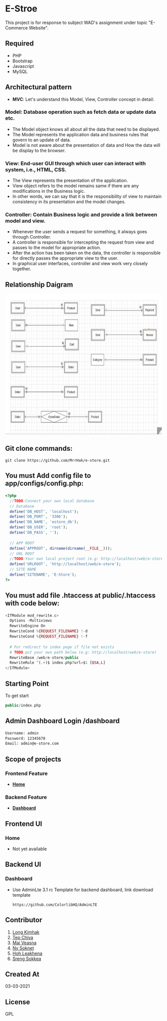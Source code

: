 # E-Stroe

This project is for response to subject WAD's assignment under topic "E-Commerce Website".

## Required
- PHP
- Bootstrap
- Javascript
- MySQL

## Architectural pattern
- **MVC**: Let's understand this Model, View, Controller concept in detail:

### Model: Database operation such as fetch data or update data etc.
- The Model object knows all about all the data that need to be displayed.
- The Model represents the application data and business rules that govern to an update of data.
- Model is not aware about the presentation of data and How the data will be display to the browser.
### View: End-user GUI through which user can interact with system, i.e., HTML, CSS.
- The View represents the presentation of the application.
- View object refers to the model remains same if there are any modifications in the Business logic.
- In other words, we can say that it is the responsibility of view to maintain consistency in its presentation and the model changes.
### Controller: Contain Business logic and provide a link between model and view.
- Whenever the user sends a request for something, it always goes through Controller.
- A controller is responsible for intercepting the request from view and passes to the model for appropriate action.
- After the action has been taken on the data, the controller is responsible for directly passes the appropriate view to the user.
- In graphical user interfaces, controller and view work very closely together.

## Relationship Daigram
<img height="450px" src="public/screenshots/relationship-daigram.jpg">

## Git clone commands:
```
git clone https://github.com/MrrHak/e-store.git
```

## You must Add config file to app/configs/config.php:
```php
<?php
  //TODO:Connect your own local database
  // Database
  define('DB_HOST', 'localhost');
  define('DB_PORT', '3306');
  define('DB_NAME', 'estore_db');
  define('DB_USER', 'root');
  define('DB_PASS', '');

  // APP ROOT
  define('APPROOT', dirname(dirname(__FILE__)));
  // URL ROOT
  //TODO:Your own local project root (e.g: http://localhost/web/e-store)
  define('URLROOT', 'http://localhost/web/e-store');
  // SITE NAME
  define('SITENAME', 'E-Store');
?>
```

## You must add file .htaccess at public/.htaccess with code below:
```php
<IfModule mod_rewrite.c>
  Options -Multiviews
  RewriteEngine On
  RewriteCond %{REQUEST_FILENAME} !-d
  RewriteCond %{REQUEST_FILENAME} !-f

  # For redirect to index page if file not exists
  # TODO put your own path below (e.g: http://localhost/web/e-store)
  RewriteBase /web/e-store/public
  RewriteRule ^(.+)$ index.php?url=$1 [QSA,L]
</IfModule>
```

## Starting Point

To get start

```php
public/index.php
```

## Admin Dashboard Login /dashboard
```txt
Username: admin
Password: 12345678
Email: admin@e-store.com
```

## Scope of projects

### Frontend Feature
- **[Home](#home)**
### Backend Feature
- **[Dashboard](#dashboard)**

## Frontend UI
### Home
- Not yet available

## Backend UI
### Dashboard
- Use AdminLte 3.1 rc Template for backend dashboard, link download template 
  
  ```
  https://github.com/ColorlibHQ/AdminLTE
  ```
 


## Contributor
1. [Long Kimhak](http://www.mrrhak.com)
2. [Tep Chiva](/#)
3. [Mai Veasna](/#)
4. [Ny Soknet](/#)
5. [Hoh Leakhena](/#)
6. [Sreng Sokkea](/#)

## Created At
03-03-2021

## License
GPL
